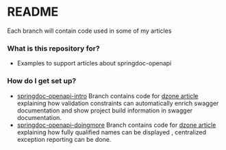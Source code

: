 # README #

Each branch will contain code used in some of my articles 


### What is this repository for? ###

* Examples to support articles about springdoc-openapi

### How do I get set up? ###
* [springdoc-openapi-intro](https://github.com/teq-niq/sample/tree/springdoc-openapi-intro) Branch contains code for [dzone article](https://dzone.com/articles/openapi-3-documentation-with-spring-boot)  explaining how validation constraints can automatically enrich swagger documentation and show project build information in swagger documentation.    
* [springdoc-openapi-doingmore](https://github.com/teq-niq/sample/tree/springdoc-openapi-doingmore) Branch contains code for [dzone article](https://dzone.com/articles/doing-more-with-springdoc-openapi)  explaining how fully qualified names can be displayed , centralized exception reporting can be done.  

